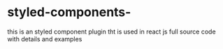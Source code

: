 # styled-components-
this is an  styled component plugin tht is used in react js full source code with details and examples
